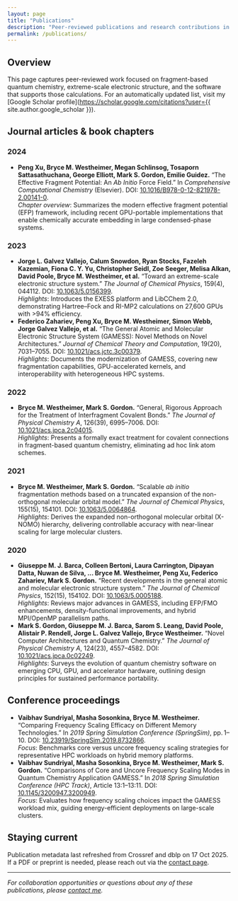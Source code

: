 ```yaml
---
layout: page
title: "Publications"
description: "Peer-reviewed publications and research contributions in computational chemistry"
permalink: /publications/
---
```


## Overview

This page captures peer-reviewed work focused on fragment-based quantum chemistry, extreme-scale electronic structure, and the software that supports those calculations. For an automatically updated list, visit my [Google Scholar profile](https://scholar.google.com/citations?user={{ site.author.google_scholar }}).

## Journal articles & book chapters

### 2024

- **Peng Xu, Bryce M. Westheimer, Megan Schlinsog, Tosaporn Sattasathuchana, George Elliott, Mark S. Gordon, Emilie Guidez.** “The Effective Fragment Potential: An *Ab Initio* Force Field.” In *Comprehensive Computational Chemistry* (Elsevier). DOI: [10.1016/B978-0-12-821978-2.00141-0](https://doi.org/10.1016/B978-0-12-821978-2.00141-0).  
  *Chapter overview*: Summarizes the modern effective fragment potential (EFP) framework, including recent GPU-portable implementations that enable chemically accurate embedding in large condensed-phase systems.

### 2023

- **Jorge L. Galvez Vallejo, Calum Snowdon, Ryan Stocks, Fazeleh Kazemian, Fiona C. Y. Yu, Christopher Seidl, Zoe Seeger, Melisa Alkan, David Poole, Bryce M. Westheimer, et al.** “Toward an extreme-scale electronic structure system.” *The Journal of Chemical Physics*, 159(4), 044112. DOI: [10.1063/5.0156399](https://doi.org/10.1063/5.0156399).  
  *Highlights*: Introduces the EXESS platform and LibCChem 2.0, demonstrating Hartree–Fock and RI-MP2 calculations on 27,600 GPUs with >94% efficiency.
- **Federico Zahariev, Peng Xu, Bryce M. Westheimer, Simon Webb, Jorge Galvez Vallejo, et al.** “The General Atomic and Molecular Electronic Structure System (GAMESS): Novel Methods on Novel Architectures.” *Journal of Chemical Theory and Computation*, 19(20), 7031–7055. DOI: [10.1021/acs.jctc.3c00379](https://doi.org/10.1021/acs.jctc.3c00379).  
  *Highlights*: Documents the modernization of GAMESS, covering new fragmentation capabilities, GPU-accelerated kernels, and interoperability with heterogeneous HPC systems.

### 2022

- **Bryce M. Westheimer, Mark S. Gordon.** “General, Rigorous Approach for the Treatment of Interfragment Covalent Bonds.” *The Journal of Physical Chemistry A*, 126(39), 6995–7006. DOI: [10.1021/acs.jpca.2c04015](https://doi.org/10.1021/acs.jpca.2c04015).  
  *Highlights*: Presents a formally exact treatment for covalent connections in fragment-based quantum chemistry, eliminating ad hoc link atom schemes.

### 2021

- **Bryce M. Westheimer, Mark S. Gordon.** “Scalable *ab initio* fragmentation methods based on a truncated expansion of the non-orthogonal molecular orbital model.” *The Journal of Chemical Physics*, 155(15), 154101. DOI: [10.1063/5.0064864](https://doi.org/10.1063/5.0064864).  
  *Highlights*: Derives the expanded non-orthogonal molecular orbital (X-NOMO) hierarchy, delivering controllable accuracy with near-linear scaling for large molecular clusters.

### 2020

- **Giuseppe M. J. Barca, Colleen Bertoni, Laura Carrington, Dipayan Datta, Nuwan de Silva, ... Bryce M. Westheimer, Peng Xu, Federico Zahariev, Mark S. Gordon.** “Recent developments in the general atomic and molecular electronic structure system.” *The Journal of Chemical Physics*, 152(15), 154102. DOI: [10.1063/5.0005188](https://doi.org/10.1063/5.0005188).  
  *Highlights*: Reviews major advances in GAMESS, including EFP/FMO enhancements, density-functional improvements, and hybrid MPI/OpenMP parallelism paths.
- **Mark S. Gordon, Giuseppe M. J. Barca, Sarom S. Leang, David Poole, Alistair P. Rendell, Jorge L. Galvez Vallejo, Bryce Westheimer.** “Novel Computer Architectures and Quantum Chemistry.” *The Journal of Physical Chemistry A*, 124(23), 4557–4582. DOI: [10.1021/acs.jpca.0c02249](https://doi.org/10.1021/acs.jpca.0c02249).  
  *Highlights*: Surveys the evolution of quantum chemistry software on emerging CPU, GPU, and accelerator hardware, outlining design principles for sustained performance portability.

## Conference proceedings

- **Vaibhav Sundriyal, Masha Sosonkina, Bryce M. Westheimer.** “Comparing Frequency Scaling Efficacy on Different Memory Technologies.” In *2019 Spring Simulation Conference (SpringSim)*, pp. 1–10. DOI: [10.23919/SpringSim.2019.8732866](https://doi.org/10.23919/SpringSim.2019.8732866).  
  *Focus*: Benchmarks core versus uncore frequency scaling strategies for representative HPC workloads on hybrid memory platforms.
- **Vaibhav Sundriyal, Masha Sosonkina, Bryce M. Westheimer, Mark S. Gordon.** “Comparisons of Core and Uncore Frequency Scaling Modes in Quantum Chemistry Application GAMESS.” In *2018 Spring Simulation Conference (HPC Track)*, Article 13:1–13:11. DOI: [10.1145/3200947.3200949](https://doi.org/10.1145/3200947.3200949).  
  *Focus*: Evaluates how frequency scaling choices impact the GAMESS workload mix, guiding energy-efficient deployments on large-scale clusters.

## Staying current

Publication metadata last refreshed from Crossref and dblp on 17 Oct 2025. If a PDF or preprint is needed, please reach out via the [contact page](/contact/).

---

*For collaboration opportunities or questions about any of these publications, please [contact me](/contact/).*
